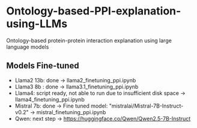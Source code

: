 # Ontology-based-PPI-explanation-using-LLMs
Ontology-based protein-protein interaction explanation using large language models


## Models Fine-tuned

- Llama2 13b: done -> llama2_finetuning_ppi.ipynb
- Llama3 8b : done -> llama3.1_finetuning_ppi.ipynb
- Llama4: script ready, not able to run due to insufficient disk space -> llama4_finetuning_ppi.ipynb
- Mistral 7b: done -> Fine tuned model: "mistralai/Mistral-7B-Instruct-v0.2" -> mistral_finetuning_ppi.ipynb
- Qwen: next step -> https://huggingface.co/Qwen/Qwen2.5-7B-Instruct
